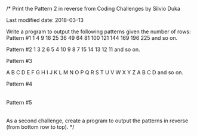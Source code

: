 /*
Print the Pattern 2 in reverse from Coding Challenges
by Silvio Duka

Last modified date: 2018-03-13

Write a program to output the following patterns given the number of rows: 
Pattern #1 
1 
4 9 
16 25 36 
49 64 81 100 
121 144 169 196 225 
and so on. 

Pattern #2 
1 
3 2 
6 5 4 
10 9 8 7 
15 14 13 12 11 
and so on. 

Pattern #3 

A B 
C D E F 
G H I J K L 
M N O P Q R S T 
U V W X Y Z A B C D 
and so on. 

Pattern #4 
### 
#### 
##### 
###### 
##### 
#### 
### 

Pattern #5 
###### 
##### 
#### 
### 
#### 
##### 
###### 

As a second challenge, create a program to output the patterns in reverse (from bottom row to top).
*/
